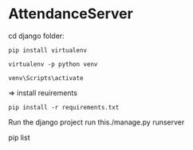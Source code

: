 # AttendanceServer

cd django folder:

	pip install virtualenv
	
	virtualenv -p python venv
	
	venv\Scripts\activate
	
=> install reuirements

	pip install -r requirements.txt
	
Run the django project run this./manage.py runserver

pip list
